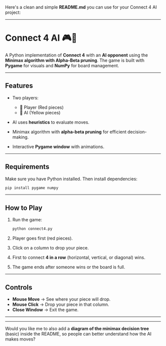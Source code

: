 ﻿Here's a clean and simple **README.md** you can use for your Connect 4 AI project:

---

# Connect 4 AI 🎮🤖

A Python implementation of **Connect 4** with an **AI opponent** using the **Minimax algorithm with Alpha-Beta pruning**.
The game is built with **Pygame** for visuals and **NumPy** for board management.

---

## Features

* Two players:

  * 🧑 Player (Red pieces)
  * 🤖 AI (Yellow pieces)
* AI uses **heuristics** to evaluate moves.
* Minimax algorithm with **alpha-beta pruning** for efficient decision-making.
* Interactive **Pygame window** with animations.

---

## Requirements

Make sure you have Python installed. Then install dependencies:

```bash
pip install pygame numpy
```

---

## How to Play

1. Run the game:

   ```bash
   python connect4.py
   ```
2. Player goes first (red pieces).
3. Click on a column to drop your piece.
4. First to connect **4 in a row** (horizontal, vertical, or diagonal) wins.
5. The game ends after someone wins or the board is full.

---

## Controls

* **Mouse Move** → See where your piece will drop.
* **Mouse Click** → Drop your piece in that column.
* **Close Window** → Exit the game.

---



---

Would you like me to also add a **diagram of the minimax decision tree** (basic) inside the README, so people can better understand how the AI makes moves?

